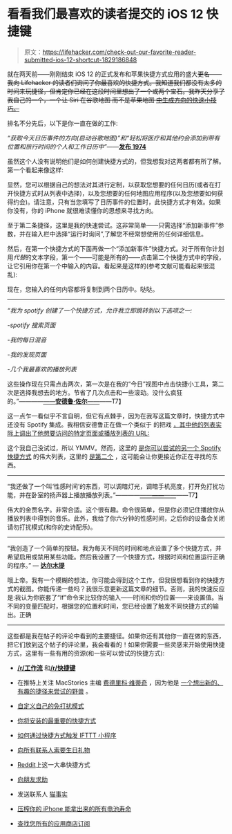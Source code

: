 # 看看我们最喜欢的读者提交的 iOS 12 快捷键

> 原文：<https://lifehacker.com/check-out-our-favorite-reader-submitted-ios-12-shortcut-1829186848>

就在两天前——刚刚结束 iOS 12 的正式发布和苹果快捷方式应用的盛大~~更名——我向 Lifehacker 的读者们询问了你最喜欢的快捷方式。我知道我们都没有太多的时间来玩捷径，但肯定你已经在这段时间里想出了一个或两个宝石。我昨天分享了我自己的一个，一个让 Siri 在谷歌地图 而不是苹果地图 [中生成方向的快速小技巧。](https://lifehacker.com/the-best-ways-to-use-google-maps-with-apples-carplay-1829173067)~~



排名不分先后，以下是你一直在做的工作:

*“获取今天日历事件的方向(启动谷歌地图)”*和*“轻松将医疗和其他约会添加到带有位置和旅行时间的个人和工作日历中”*——[**发布 1974**](https://lifehacker.com/1829148360)

虽然这个人没有说明他们是如何创建快捷方式的，但我想我对这两者都有所了解。第一个看起来像这样:

显然，您可以根据自己的想法对其进行定制，以获取您想要的任何日历(或者在打开快捷方式时从列表中选择)，以及您想要的任何地图应用程序(以及您想要如何获得约会)。请注意，只有当您填写了日历事件的位置时，此快捷方式才有效。如果你没有，你的 iPhone 就很难读懂你的思想来寻找方向。

至于第二条捷径，这里是我的快速尝试。这非常简单——只需选择“添加新事件”参数，并在输入栏中选择“运行时询问”,了解您不经常想使用的任何详细信息。

然后，在第一个快捷方式的下面再做一个“添加新事件”快捷方式。对于所有你计划用*代替*的文本字段，第一个——可能是所有的——点击第二个快捷方式中的字段，让它引用你在第一个中输入的内容。看起来是这样的(参考文献可能看起来很混乱):

现在，您输入的任何内容都将复制到两个日历中。哒哒。

* * *

*“我为 spotify 创建了一个快捷方式，允许我立即跳转到以下选项之一:*

*-spotify 搜索页面*

*-我的每日混音*

*-我的发现页面*

*-几个我最喜欢的播放列表*

这些操作现在只需点击两次，第一次是在我的“今日”视图中点击快捷小工具，第二次是选择我想去的地方。节省了几次点击和一些滚动。没什么疯狂的。”————[——**安德鲁·佐尔**——](https://lifehacker.com/1829167681)——T7】

这一点乍一看似乎不言自明，但它有点棘手，因为在我写这篇文章时，快捷方式中还没有 Spotify 集成。我相信安德鲁正在做一个类似于 的把戏 [，其中他的列表实际上调出了他想要访问的特定页面或播放列表的 URL:](https://www.reddit.com/r/ios/comments/9gmms7/anyone_figured_out_how_to_use_siri_shortcuts_with/)

这个我自己没试过，所以 YMMV。然而，这里的 [是你可以尝试的另一个 Spotify 快捷方式](https://www.reddit.com/r/shortcuts/comments/9h66k2/) 的伟大列表，这里的 [是第二个](https://www.reddit.com/r/shortcuts/comments/9h5aj6/control_spotify_with_siri/) ，这可能会让你更接近你正在寻找的东西。

* * *

“我还做了一个叫‘性感时间’的东西，可以调暗灯光，调暗手机亮度，打开免打扰功能，并在卧室的扬声器上播放播放列表。”————[——**——**——](https://kinja.com/Techsticles#_ga=2.119715276.595150304.1537412335-801553702.1531498092)——T7】

伟大的金贾名字。非常合适。这个很有趣。命令很简单，但是你必须记住播放你从播放列表中得到的音乐。此外，我给了你六分钟的性感时间，之后你的设备会关闭请勿打扰模式(和你的史诗配乐)。

* * *

“我创造了一个简单的按钮。我为每天不同的时间和地点设置了多个快捷方式，并希望启用或禁用某些功能。然后我设置了一个快捷方式，根据时间和位置运行正确的程序。” — [**达尔木提**](https://lifehacker.com/1829183069)

哦上帝。我有一个模糊的想法，你可能会得到这个工作，但我很想看到你的快捷方式的截图。你能传递一些吗？我很乐意更新这篇文章的细节。否则，我的快速反应是:我认为你嵌套了“If”命令来比较你的输入——时间和你的位置——来设置值。当不同的变量匹配时，根据您的位置和时间，您已经设置了触发不同快捷方式的输出。正确

* * *

这些都是我在帖子的评论中看到的主要捷径。如果你还有其他你一直在做的东西，把它们放到这个帖子的评论里，我会看看的！如果你需要一些灵感来开始使用快捷方式，这里有一些有用的资源(和一些可以尝试的快捷方式):

*   [**/r/工作流**](https://www.reddit.com/r/workflow/) 和[**/r/快捷键**](https://www.reddit.com/r/shortcuts)

*   在推特上关注 MacStories 主编 [费德里科·维蒂奇](https://twitter.com/viticci/) ，因为他是 [一个想出新的、有趣的捷径来尝试的野兽](https://twitter.com/viticci/status/1014988427845160961) 。
*   [自定义自己的免打扰模式](https://twitter.com/jvzr/status/1042415315316027392)
*   [你将安装的最重要的快捷方式](https://www.reddit.com/r/shortcuts/comments/9gvuix/a_shortcut_to_check_if_youre_listening_to/)
*   [如何通过快捷方式触发 IFTTT 小程序](https://www.macstories.net/ios/how-to-trigger-ifttt-applets-with-ios-12s-new-shortcuts-app-and-siri/)
*   [向所有联系人索要生日礼物](https://twitter.com/migueldeicaza/status/1041869006389559297)
*   [Reddit](https://www.reddit.com/r/shortcuts/comments/9ha09t/here_is_my_library_of_shortcuts_ive/)上这一大串快捷方式
*   [向朋友求助](https://twitter.com/suchnerve/status/1042109562088812544)
*   发送联系人 [猫事实](https://www.icloud.com/shortcuts/19dfcda622f8435182ec53f722f917b9)
*   [压榨你的 iPhone 能拿出来的所有电池寿命](https://www.reddit.com/r/shortcuts/comments/9h9ndw/i_made_a_shortcut_that_intelligently_saves_you/)
*   [查找您所有的应用商店订阅](https://twitter.com/claesjacobsson/status/1042059119291760640)